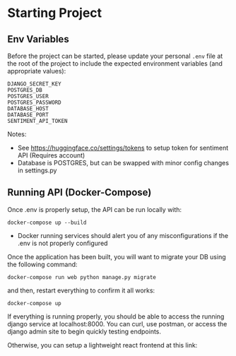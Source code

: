 # Starting Project

## Env Variables
Before the project can be started, please update your personal `.env` file at the root of the project to include the expected environment variables (and appropriate values):
```
DJANGO_SECRET_KEY
POSTGRES_DB
POSTGRES_USER
POSTGRES_PASSWORD
DATABASE_HOST
DATABASE_PORT
SENTIMENT_API_TOKEN
```
Notes:
* See https://huggingface.co/settings/tokens to setup token for sentiment API (Requires account)
* Database is POSTGRES, but can be swapped with minor config changes in settings.py

## Running API (Docker-Compose)
Once .env is properly setup, the API can be run locally with:
```
docker-compose up --build
```
* Docker running services should alert you of any misconfigurations if the .env is not properly configured

Once the application has been built, you will want to migrate your DB using the following command:
```
docker-compose run web python manage.py migrate
```
and then, restart everything to confirm it all works:
```
docker-compose up
```

If everything is running properly, you should be able to access the running django service at localhost:8000. You can curl, use postman, or access the django admin site to begin quickly testing endpoints.

Otherwise, you can setup a lightweight react frontend at this link:  

